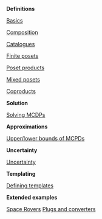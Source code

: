 
**Definitions**

[Basics](tour_intro.html)


[Composition](tour_composition.html)

[Catalogues](tour_catalogue.html)


[Finite posets](tour_finite_posets.html)

[Poset products](tour_poset_products.html)

[Mixed posets](tour_mixed.html)

[Coproducts](tour_coproduct.html)

**Solution**

[Solving MCDPs](tour_solution.html)


**Approximations**

[Upper/lower bounds of MCPDs](tour_approximations.html)


**Uncertainty**

[Uncertainty](tour_uncertainty.html)

**Templating**

[Defining templates](tour_templates.html)


**Extended examples**

[Space Rovers](space_rovers.html)
[Plugs and converters](plugs.html)


<style type='text/css'>
.current { color: red; }
</style>
<script type='text/javascript'>

$("a").each(function(){
	href = $(this).attr('href');
	//base = window.location.pathname;
	//resolved = resolve(href, base);
	s1 = href.split("/");
	s2 = window.location.pathname.split('/');
	s1 = s1[s1.length-1];
	s2 = s2[s2.length-1];

   if (s1 == s2) {
           $(this).addClass("current");
   }
});


</script>